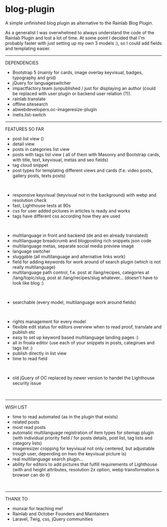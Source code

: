 # blog-plugin
A simple unfinished blog plugin as alternative to the Rainlab Blog Plugin.

As a generalist I was overwhelmed to always understand the code of the Rainlab Plugin and lost a lot of time. At some point I decided that I'm probably faster with just setting up my own 3 models :), so I could add fields and templating easier.

- - - - - - -
DEPENDENCIES

- Bootstrap 5 (mainly for cards, image overlay keyvisual, badges, typography and grid)
- jQuery for languageswitcher
- impactfactory.team (unpublished / just for displaying an author (could be replaced with user plugin or backend user relation (?)).
- rainlab.translate
- offline.sitesearch 
- abwebdevelopers.oc-imageresize-plugin
- inetis.list-switch



- - - - - - -
FEATURES SO FAR

- post list view ()
- detail view
- posts in categories list view
- posts with tags list view 
( all of them with Masonry and Bootstrap cards, with title, text, keyvisual, metas and seo fields)
- tag cloud snippet
- post types for templating different views and cards (f.e. video posts, gallery posts, texts posts)

<br>

- responsive keyvisual (keyvisual not in the background) with webp and resolution check
- fast, Lighthouse tests at 90s
- css for user added pictures in articles is ready and works
- tags have different css according how they are used

<br>

- multilanguage in front and backend (de and en already translated)
- multilanguage breadcrumb and blogposting rich snippets json code
- multilanguage metas, separate social media preview image
- language switcher
- sluggable (all multilanguage and alternative links work)
- field for adding keywords for work around of search plugin (which is not really multilanguage)
- multilanguage path control, f.e. post at /lang/recipes, categories at /lang/topic/slug, post at /lang/recipes/slug whatever... (doesn't have to look like blog :)

<br>

- searchable (every model, multilanguage work around fields)

<br>

- rights management for every model
- flexible edit status for editors overview when to read proof, translate and publish etc
- easy to set up keyword based multilanguage landing pages :)
- all in froala editor (use each of your snippets in posts, categirues and tags list :)
- publish directly in list view
- time to read field

<br>

- old jQuery of OC replaced by newer version to handel the Lighthouse security issue

<br>

- - - - - - -
WISH LIST

- time to read automated (as in the plugin that exists)
- related posts
- most read posts
- automatic multilanguage registration of item types for sitemap plugin (with individual priority field / for posts details, post list, tag lists and category lists)
- imageresizer cropping for keyvisual not only centered, but adjustable trough user, depending on hwo the keyvisual picture is)
- real multilanguage search plugin...
- ability for editors to add pictures that fulfill requirements of Lighthouse (with and height attributes, resolution 2x option, webp transformation is browser can do it)

<br>

- - - - - - -
THANX TO

- munxar for teaching me!
- Rainlab and October Founders and Maintainers
- Laravel, Twig, css, jQuery communities











